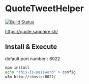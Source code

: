 # QuoteTweetHelper

[![Build Status](https://travis-ci.org/sapphiredev/quote-tweet-helper.svg?branch=master)](https://travis-ci.org/sapphiredev/quote-tweet-helper)

https://quote.sapphire.sh/

## Install & Execute

default port number : 8022

```bash
npm install
echo "this-is-password" > config
w3m http://<host>:8022/
```
